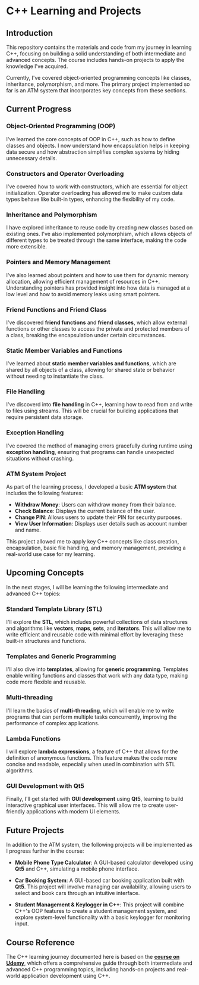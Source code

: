 # C++ Learning and Projects

## Introduction

This repository contains the materials and code from my journey in learning C++, focusing on building a solid understanding of both intermediate and advanced concepts. The course includes hands-on projects to apply the knowledge I've acquired.

Currently, I've covered object-oriented programming concepts like classes, inheritance, polymorphism, and more. The primary project implemented so far is an ATM system that incorporates key concepts from these sections.

## Current Progress

### Object-Oriented Programming (OOP)
I've learned the core concepts of OOP in C++, such as how to define classes and objects. I now understand how encapsulation helps in keeping data secure and how abstraction simplifies complex systems by hiding unnecessary details.

### Constructors and Operator Overloading
I've covered how to work with constructors, which are essential for object initialization. Operator overloading has allowed me to make custom data types behave like built-in types, enhancing the flexibility of my code.

### Inheritance and Polymorphism
I have explored inheritance to reuse code by creating new classes based on existing ones. I've also implemented polymorphism, which allows objects of different types to be treated through the same interface, making the code more extensible.

### Pointers and Memory Management
I've also learned about pointers and how to use them for dynamic memory allocation, allowing efficient management of resources in C++. Understanding pointers has provided insight into how data is managed at a low level and how to avoid memory leaks using smart pointers.

### Friend Functions and Friend Class
I've  discovered **friend functions** and **friend classes**, which allow external functions or other classes to access the private and protected members of a class, breaking the encapsulation under certain circumstances.

### Static Member Variables and Functions
I've learned about **static member variables and functions**, which are shared by all objects of a class, allowing for shared state or behavior without needing to instantiate the class.

### File Handling
I've discoverd into **file handling** in C++, learning how to read from and write to files using streams. This will be crucial for building applications that require persistent data storage.

### Exception Handling
I've covered  the method of managing errors gracefully during runtime using **exception handling**, ensuring that programs can handle unexpected situations without crashing.

### ATM System Project
As part of the learning process, I developed a basic **ATM system** that includes the following features:
- **Withdraw Money**: Users can withdraw money from their balance.
- **Check Balance**: Displays the current balance of the user.
- **Change PIN**: Allows users to update their PIN for security purposes.
- **View User Information**: Displays user details such as account number and name.

This project allowed me to apply key C++ concepts like class creation, encapsulation, basic file handling, and memory management, providing a real-world use case for my learning.

## Upcoming Concepts

In the next stages, I will be learning the following intermediate and advanced C++ topics:

### Standard Template Library (STL)
I'll explore the **STL**, which includes powerful collections of data structures and algorithms like **vectors**, **maps**, **sets**, and **iterators**. This will allow me to write efficient and reusable code with minimal effort by leveraging these built-in structures and functions.

### Templates and Generic Programming
I'll also dive into **templates**, allowing for **generic programming**. Templates enable writing functions and classes that work with any data type, making code more flexible and reusable.

### Multi-threading
I'll learn the basics of **multi-threading**, which will enable me to write programs that can perform multiple tasks concurrently, improving the performance of complex applications.

### Lambda Functions
I will explore **lambda expressions**, a feature of C++ that allows for the definition of anonymous functions. This feature makes the code more concise and readable, especially when used in combination with STL algorithms.

### GUI Development with Qt5
Finally, I'll get started with **GUI development** using **Qt5**, learning to build interactive graphical user interfaces. This will allow me to create user-friendly applications with modern UI elements.

## Future Projects

In addition to the ATM system, the following projects will be implemented as I progress further in the course:

- **Mobile Phone Type Calculator**: A GUI-based calculator developed using **Qt5** and C++, simulating a mobile phone interface.
  
- **Car Booking System**: A GUI-based car booking application built with **Qt5**. This project will involve managing car availability, allowing users to select and book cars through an intuitive interface.

- **Student Management & Keylogger in C++**: This project will combine C++'s OOP features to create a student management system, and explore system-level functionality with a basic keylogger for monitoring input.

## Course Reference

The C++ learning journey documented here is based on the **[course on Udemy](https://www.udemy.com/course/master-cpp-byteboard/)**, which offers a comprehensive guide through both intermediate and advanced C++ programming topics, including hands-on projects and real-world application development using C++.
